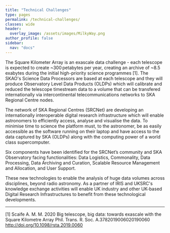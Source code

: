 ```yaml
---
title: "Technical Challenges"
type: pages
permalink: /technical-challenges/
classes: wide
header:
  overlay_image: /assets/images/MilkyWay.png
author_profile: false
sidebar: 
  nav: "docs"
--- 
```

The Square Kilometer Array is an exascale data challenge - each telescope is expected to create ~300 petabytes per year, creating an archive of ~8.5 exabytes during the initial high-priority science programmes [1]. The SKAO's Science Data Processors are based at each telescope and they will produce Observatory Level Data Products (OLDPs) which will calibrate and reduced the telescope timestream data to a volume that can be transfered internationally via intercontinental telecommunications networks to SKA Regional Centre nodes.   

The network of SKA Regional Centres (SRCNet) are developing an internationally interoperable digital research infrastructure which will enable astronomers to efficiently access, analyse and visualise the data. To minimise time to science the platform must, to the astronomer, be as easily accessible as the software running on their laptop and have access to the data captured by SKA (OLDPs) along with the computing power of a world class supercomputer.   

Six components have been identified for the SRCNet’s community and SKA Observatory facing functionalities: Data Logistics, Commonality, Data Processing, Data Archiving and Curation, Scalable Resource Management and Allocation, and User Support.

These new technologies to enable the analysis of huge data volumes across disciplines, beyond radio astronomy. As a partner of IRIS and UKSRC's knowledge exchange activities will enable UK industry and other UK-based Digital Research Infrastructures to benefit from these technological developments.  

 

---

[1] Scaife A. M. M. 2020 Big telescope, big data: towards exascale with the Square Kilometre Array Phil. Trans. R. Soc. A.3782019006020190060
http://doi.org/10.1098/rsta.2019.0060
